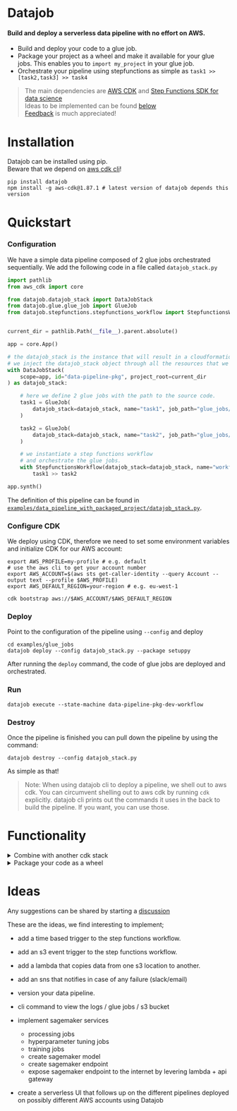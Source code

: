 # Datajob

#### Build and deploy a serverless data pipeline with no effort on AWS.

- Build and deploy your code to a glue job.
- Package your project as a wheel and make it available for your glue jobs. This enables you to `import my_project` in your glue job.
- Orchestrate your pipeline using stepfunctions as simple as `task1 >> [task2,task3] >> task4`

> The main dependencies are [AWS CDK](https://github.com/aws/aws-cdk) and [Step Functions SDK for data science](https://github.com/aws/aws-step-functions-data-science-sdk-python) <br/>
> Ideas to be implemented can be found [below](#ideas) <br/>
> [Feedback](https://github.com/vincentclaes/datajob/discussions) is much appreciated!


# Installation

 Datajob can be installed using pip. <br/>
 Beware that we depend on [aws cdk cli](https://github.com/aws/aws-cdk)!

    pip install datajob
    npm install -g aws-cdk@1.87.1 # latest version of datajob depends this version

# Quickstart

### Configuration

We have a simple data pipeline composed of 2 glue jobs orchestrated sequentially.
We add the following code in a file called `datajob_stack.py`

```python
import pathlib
from aws_cdk import core

from datajob.datajob_stack import DataJobStack
from datajob.glue.glue_job import GlueJob
from datajob.stepfunctions.stepfunctions_workflow import StepfunctionsWorkflow


current_dir = pathlib.Path(__file__).parent.absolute()

app = core.App()

# the datajob_stack is the instance that will result in a cloudformation stack.
# we inject the datajob_stack object through all the resources that we want to add.
with DataJobStack(
    scope=app, id="data-pipeline-pkg", project_root=current_dir
) as datajob_stack:

    # here we define 2 glue jobs with the path to the source code.
    task1 = GlueJob(
        datajob_stack=datajob_stack, name="task1", job_path="glue_jobs/task1.py"
    )

    task2 = GlueJob(
        datajob_stack=datajob_stack, name="task2", job_path="glue_jobs/task2.py"
    )

    # we instantiate a step functions workflow
    # and orchestrate the glue jobs.
    with StepfunctionsWorkflow(datajob_stack=datajob_stack, name="workflow") as sfn:
        task1 >> task2

app.synth()

```

The definition of this pipeline can be found in [`examples/data_pipeline_with_packaged_project/datajob_stack.py`](./examples/data_pipeline_with_packaged_project/datajob_stack.py).

### Configure CDK

We deploy using CDK, therefore we need to set some environment variables
and initialize CDK for our AWS account:

```shell script
export AWS_PROFILE=my-profile # e.g. default
# use the aws cli to get your account number
export AWS_ACCOUNT=$(aws sts get-caller-identity --query Account --output text --profile $AWS_PROFILE)
export AWS_DEFAULT_REGION=your-region # e.g. eu-west-1

cdk bootstrap aws://$AWS_ACCOUNT/$AWS_DEFAULT_REGION
```

### Deploy

Point to the configuration of the pipeline using `--config` and deploy

```shell script
cd examples/glue_jobs
datajob deploy --config datajob_stack.py --package setuppy
```

After running the `deploy` command, the code of glue jobs are deployed and orchestrated.

### Run

```shell script
datajob execute --state-machine data-pipeline-pkg-dev-workflow
```

### Destroy

Once the pipeline is finished you can pull down the pipeline by using the command:

```shell script
datajob destroy --config datajob_stack.py
```

As simple as that!

> Note: When using datajob cli to deploy a pipeline, we shell out to aws cdk.
> You can circumvent shelling out to aws cdk by running `cdk` explicitly.
> datajob cli prints out the commands it uses in the back to build the pipeline.
> If you want, you can use those.

# Functionality

<details>
<summary>Combine with another cdk stack</summary>
#todo
</details>

<details>
<summary>Package your code as a wheel</summary>
#todo
</details>

# Ideas

Any suggestions can be shared by starting a [discussion](https://github.com/vincentclaes/datajob/discussions)

These are the ideas, we find interesting to implement;

- add a time based trigger to the step functions workflow.
- add an s3 event trigger to the step functions workflow.
- add a lambda that copies data from one s3 location to another.
- add an sns that notifies in case of any failure (slack/email)
- version your data pipeline.
- cli command to view the logs / glue jobs / s3 bucket
- implement sagemaker services
    - processing jobs
    - hyperparameter tuning jobs
    - training jobs
    - create sagemaker model
    - create sagemaker endpoint
    - expose sagemaker endpoint to the internet by levering lambda + api gateway

- create a serverless UI that follows up on the different pipelines deployed on possibly different AWS accounts using Datajob
